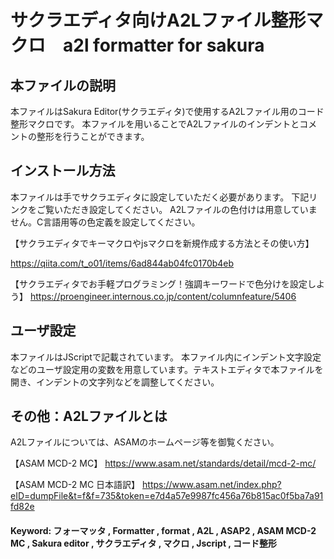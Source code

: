 # サクラエディタ向けA2Lファイル整形マクロ　a2l formatter for sakura
## 本ファイルの説明
本ファイルはSakura Editor(サクラエディタ)で使用するA2Lファイル用のコード整形マクロです。
本ファイルを用いることでA2Lファイルのインデントとコメントの整形を行うことができます。

## インストール方法
本ファイルは手でサクラエディタに設定していただく必要があります。
下記リンクをご覧いただき設定してください。
A2Lファイルの色付けは用意していません。C言語用等の色定義を設定してください。

【サクラエディタでキーマクロやjsマクロを新規作成する方法とその使い方】

 https://qiita.com/t_o01/items/6ad844ab04fc0170b4eb

【サクラエディタでお手軽プログラミング！強調キーワードで色分けを設定しよう】
 https://proengineer.internous.co.jp/content/columnfeature/5406

## ユーザ設定
本ファイルはJScriptで記載されています。
本ファイル内にインデント文字設定などのユーザ設定用の変数を用意しています。テキストエディタで本ファイルを開き、インデントの文字列などを調整してください。

## その他：A2Lファイルとは
A2Lファイルについては、ASAMのホームページ等を御覧ください。　

【ASAM MCD-2 MC】
 https://www.asam.net/standards/detail/mcd-2-mc/

【ASAM MCD-2 MC 日本語訳】
 https://www.asam.net/index.php?eID=dumpFile&t=f&f=735&token=e7d4a57e9987fc456a76b815ac0f5ba7a91fd82e

#### Keyword: フォーマッタ , Formatter , format , A2L , ASAP2 , ASAM MCD-2 MC , Sakura editor , サクラエディタ , マクロ , Jscript , コード整形
